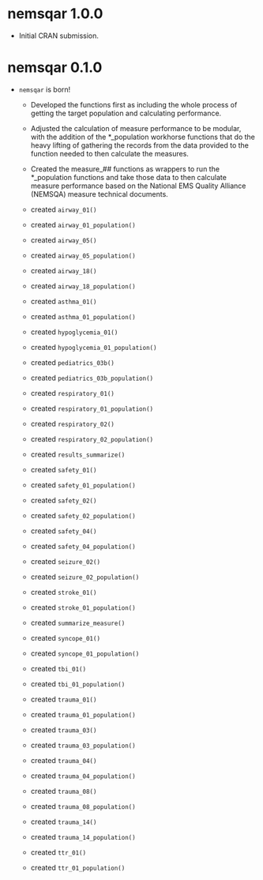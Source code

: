 # nemsqar 1.0.0

- Initial CRAN submission.

# nemsqar 0.1.0

- `nemsqar` is born!

  * Developed the functions first as including the whole process of getting the
    target population and calculating performance.

  * Adjusted the calculation of measure performance to be modular, with the
    addition of the *_population workhorse functions that do the heavy lifting
    of gathering the records from the data provided to the function needed to
    then calculate the measures.
  
  * Created the measure_## functions as wrappers to run the *_population functions
    and take those data to then calculate measure performance based on the 
    National EMS Quality Alliance (NEMSQA) measure technical documents.

  * created `airway_01()`
  * created `airway_01_population()`
  * created `airway_05()`
  * created `airway_05_population()`
  * created `airway_18()`
  * created `airway_18_population()`
  * created `asthma_01()`
  * created `asthma_01_population()`
  * created `hypoglycemia_01()`
  * created `hypoglycemia_01_population()`
  * created `pediatrics_03b()`
  * created `pediatrics_03b_population()`
  * created `respiratory_01()`
  * created `respiratory_01_population()`
  * created `respiratory_02()`
  * created `respiratory_02_population()`
  * created `results_summarize()`
  * created `safety_01()`
  * created `safety_01_population()`
  * created `safety_02()`
  * created `safety_02_population()`
  * created `safety_04()`
  * created `safety_04_population()`
  * created `seizure_02()`
  * created `seizure_02_population()`
  * created `stroke_01()`
  * created `stroke_01_population()`
  * created `summarize_measure()`
  * created `syncope_01()`
  * created `syncope_01_population()`
  * created `tbi_01()`
  * created `tbi_01_population()`
  * created `trauma_01()`
  * created `trauma_01_population()`
  * created `trauma_03()`
  * created `trauma_03_population()`
  * created `trauma_04()`
  * created `trauma_04_population()`
  * created `trauma_08()`
  * created `trauma_08_population()`
  * created `trauma_14()`
  * created `trauma_14_population()`
  * created `ttr_01()`
  * created `ttr_01_population()`
